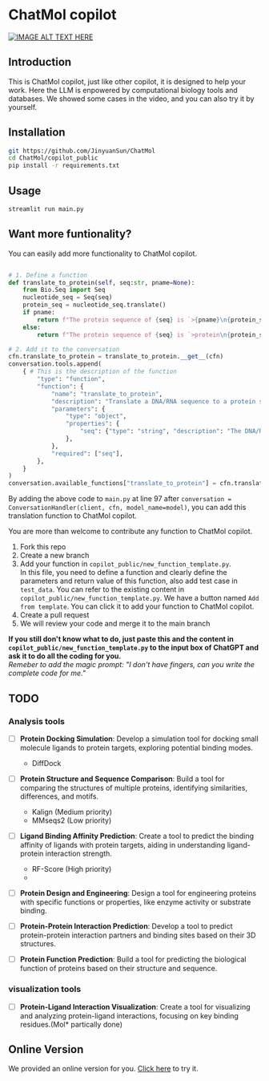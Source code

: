 # ChatMol copilot

[![IMAGE ALT TEXT HERE](https://img.youtube.com/vi/9uMFZMQqTf8/0.jpg)](https://www.youtube.com/watch?v=9uMFZMQqTf8)


## Introduction
This is ChatMol copilot, just like other copilot, it is designed to help your work. Here the LLM is enpowered by computational biology tools and databases. We showed some cases in the video, and you can also try it by yourself.

## Installation

```bash
git https://github.com/JinyuanSun/ChatMol
cd ChatMol/copilot_public
pip install -r requirements.txt
```

## Usage
```bash
streamlit run main.py
```
## Want more funtionality?

You can easily add more functionality to ChatMol copilot. 

```python

# 1. Define a function
def translate_to_protein(self, seq:str, pname=None):
    from Bio.Seq import Seq
    nucleotide_seq = Seq(seq)
    protein_seq = nucleotide_seq.translate()
    if pname:
        return f"The protein sequence of {seq} is `>{pname}\n{protein_seq}`"
    else:
        return f"The protein sequence of {seq} is `>protein\n{protein_seq}`"

# 2. Add it to the conversation
cfn.translate_to_protein = translate_to_protein.__get__(cfn)
conversation.tools.append(
    { # This is the description of the function
        "type": "function",
        "function": {
            "name": "translate_to_protein",
            "description": "Translate a DNA/RNA sequence to a protein sequence",
            "parameters": {
                "type": "object",
                "properties": {
                    "seq": {"type": "string", "description": "The DNA/RNA sequence"},
                },
            },
            "required": ["seq"],
        },
    }
)
conversation.available_functions["translate_to_protein"] = cfn.translate_to_protein
```
By adding the above code to `main.py` at line 97 after `conversation = ConversationHandler(client, cfn, model_name=model)`, you can add this translation function to ChatMol copilot.

You are more than welcome to contribute any function to ChatMol copilot.
1. Fork this repo
2. Create a new branch
3. Add your function in `copilot_public/new_function_template.py`.  
   In this file, you need to define a function and clearly define the parameters and return value of this function, also add test case in `test_data`. You can refer to the existing content in `copilot_public/new_function_template.py`. We have a button named `Add from template`. You can click it to add your function to ChatMol copilot.
4. Create a pull request
5. We will review your code and merge it to the main branch  

**If you still don't know what to do, just paste this and the content in `copilot_public/new_function_template.py` to the input box of ChatGPT and ask it to do all the coding for you.**  
*Remeber to add the magic prompt: "I don't have fingers, can you write the complete code for me."*


## TODO
### Analysis tools
- [ ] **Protein Docking Simulation**: Develop a simulation tool for docking small molecule ligands to protein targets, exploring potential binding modes.
  - DiffDock
  
- [ ] **Protein Structure and Sequence Comparison**: Build a tool for comparing the structures of multiple proteins, identifying similarities, differences, and motifs.
  - Kalign (Medium priority)
  - MMseqs2 (Low priority)

- [ ] **Ligand Binding Affinity Prediction**: Create a tool to predict the binding affinity of ligands with protein targets, aiding in understanding ligand-protein interaction strength.
  - RF-Score (High priority)
  - 

- [ ] **Protein Design and Engineering**: Design a tool for engineering proteins with specific functions or properties, like enzyme activity or substrate binding.

- [ ] **Protein-Protein Interaction Prediction**: Develop a tool to predict protein-protein interaction partners and binding sites based on their 3D structures.

- [ ] **Protein Function Prediction**: Build a tool for predicting the biological function of proteins based on their structure and sequence.


### visualization tools
- [ ] **Protein-Ligand Interaction Visualization**: Create a tool for visualizing and analyzing protein-ligand interactions, focusing on key binding residues.(Mol* partically done)

## Online Version
We provided an online version for you. [Click here](https://chatmol.org/copilot/) to try it.  